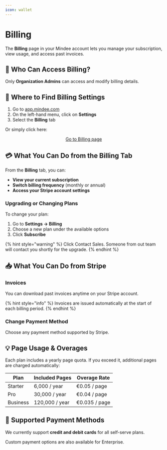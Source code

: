 ```yaml
---
icon: wallet
---
```


# Billing

The **Billing** page in your Mindee account lets you manage your subscription, view usage, and access past invoices.

## 🔐 Who Can Access Billing?

Only **Organization Admins** can access and modify billing details.

## 📍 Where to Find Billing Settings

1. Go to [app.mindee.com](https://app.mindee.com/)
2. On the left-hand menu, click on **Settings**
3. Select the **Billing** tab

Or simply click here:

<p align="center"><a href="https://app.mindee.com/settings?tab=billing" class="button primary">Go to Billing page</a></p>

## 💳 What You Can Do from the Billing Tab

From the **Billing** tab, you can:

* **View your current subscription**
* **Switch billing frequency** (monthly or annual)
* **Access your Stripe account settings**

### Upgrading or Changing Plans

To change your plan:

1. Go to **Settings → Billing**
2. Choose a new plan under the available options
3. Click **Subscribe**

{% hint style="warning" %}
Click Contact Sales. Someone from out team will contact you shortly for the upgrade.
{% endhint %}

## 📥 What You Can Do from Stripe

### Invoices

You can download past invoices anytime on your Stripe account.

{% hint style="info" %}
Invoices are issued automatically at the start of each billing period.
{% endhint %}

### Change Payment Method

Choose any payment method supported by Stripe.

## 💡 Page Usage & Overages

Each plan includes a yearly page quota. If you exceed it, additional pages are charged automatically:

| Plan     | Included Pages | Overage Rate  |
| -------- | -------------- | ------------- |
| Starter  | 6,000 / year   | €0.05 / page  |
| Pro      | 30,000 / year  | €0.04 / page  |
| Business | 120,000 / year | €0.035 / page |

## 🧾 Supported Payment Methods

We currently support **credit and debit cards** for all self-serve plans.

Custom payment options are also available for Enterprise.
